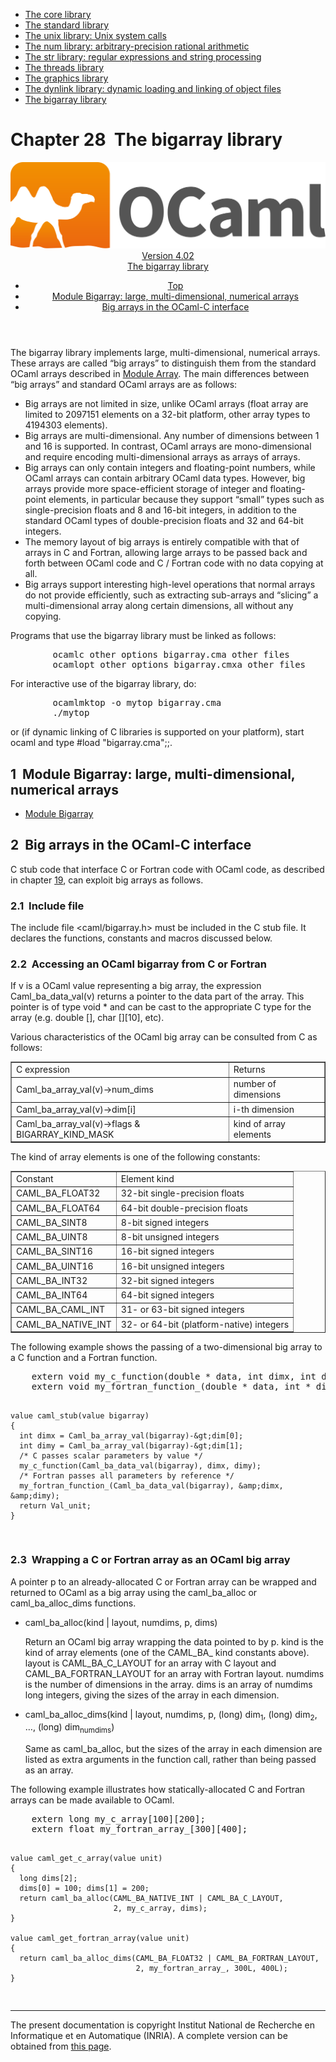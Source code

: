 <!-- ((! set title Manual !)) ((! set documentation !)) ((! set manual !)) ((! set nobreadcrumb !)) -->
<div class="manual content"><ul class="part_menu"><li><a href="core.html">The core library</a></li><li><a href="stdlib.html">The standard library</a></li><li><a href="libunix.html">The unix library: Unix system calls</a></li><li><a href="libnum.html">The num library: arbitrary-precision rational arithmetic</a></li><li><a href="libstr.html">The str library: regular expressions and string processing</a></li><li><a href="libthreads.html">The threads library</a></li><li><a href="libgraph.html">The graphics library</a></li><li><a href="libdynlink.html">The dynlink library: dynamic loading and linking of object files</a></li><li class="active"><a href="libbigarray.html">The bigarray library</a></li></ul>




<h1 class="chapter" id="sec485"><span>Chapter 28</span>&nbsp;&nbsp;The bigarray library</h1>
<header><nav class="toc brand"><a class="brand" href="https://ocaml.org/"><img src="colour-logo-gray.svg" class="svg" alt="OCaml"></a></nav><nav class="toc"><div class="toc_version"><a href="/docs" id="version-select">Version 4.02</a></div><div class="toc_title"><a href="#">The bigarray library</a></div><ul><li class="top"><a href="#">Top</a></li>
<li><a href="libbigarray.html#sec486">Module <span class="c007">Bigarray</span>: large, multi-dimensional, numerical arrays</a>
</li><li><a href="libbigarray.html#sec487">Big arrays in the OCaml-C interface</a>
</li></ul></nav></header>
<p>The <span class="c007">bigarray</span> library implements large, multi-dimensional, numerical
arrays. These arrays are called “big arrays” to distinguish them
from the standard OCaml arrays described in
<a href="../../api/4.02/Array.html">Module <span class="c007">Array</span></a>.
The main differences between “big arrays” and standard OCaml arrays
are as follows:
</p><ul class="itemize"><li class="li-itemize">
Big arrays are not limited in size, unlike OCaml arrays
(<span class="c007">float array</span> are limited to 2097151 elements on a 32-bit platform,
other <span class="c007">array</span> types to 4194303 elements).
</li><li class="li-itemize">Big arrays are multi-dimensional. Any number of dimensions
between 1 and 16 is supported. In contrast, OCaml arrays are
mono-dimensional and require encoding multi-dimensional arrays as
arrays of arrays.
</li><li class="li-itemize">Big arrays can only contain integers and floating-point
numbers, while OCaml arrays can contain arbitrary OCaml data types.
However, big arrays provide more space-efficient storage of integer
and floating-point elements, in particular because they support
“small” types such as single-precision floats and 8 and 16-bit
integers, in addition to the standard OCaml types of double-precision
floats and 32 and 64-bit integers.
</li><li class="li-itemize">The memory layout of big arrays is entirely compatible with that
of arrays in C and Fortran, allowing large arrays to be passed back
and forth between OCaml code and C / Fortran code with no data copying
at all.
</li><li class="li-itemize">Big arrays support interesting high-level operations that normal
arrays do not provide efficiently, such as extracting sub-arrays and
“slicing” a multi-dimensional array along certain dimensions, all
without any copying.
</li></ul><p>
Programs that use the <span class="c007">bigarray</span> library must be linked as follows:
</p><pre>        ocamlc <span class="c013">other options</span> bigarray.cma <span class="c013">other files</span>
        ocamlopt <span class="c013">other options</span> bigarray.cmxa <span class="c013">other files</span>
</pre><p>
For interactive use of the <span class="c007">bigarray</span> library, do:
</p><pre>        ocamlmktop -o mytop bigarray.cma
        ./mytop
</pre><p>
or (if dynamic linking of C libraries is supported on your platform),
start <span class="c007">ocaml</span> and type <span class="c007">#load "bigarray.cma";;</span>.</p>
<h2 class="section" id="sec486">1&nbsp;&nbsp;Module <span class="c007">Bigarray</span>: large, multi-dimensional, numerical arrays</h2>
<ul class="ftoc2"><li class="li-links">
<a href="../../api/4.02/Bigarray.html">Module <span class="c007">Bigarray</span></a>
</li></ul>
<h2 class="section" id="sec487">2&nbsp;&nbsp;Big arrays in the OCaml-C interface</h2>
<p>C stub code that interface C or Fortran code with OCaml code, as
described in chapter&nbsp;<a href="intfc.html#c%3Aintf-c">19</a>, can exploit big arrays as
follows.</p>
<h3 class="subsection" id="sec488">2.1&nbsp;&nbsp;Include file</h3>
<p>The include file <span class="c007">&lt;caml/bigarray.h&gt;</span> must be included in the C stub
file. It declares the functions, constants and macros discussed
below.</p>
<h3 class="subsection" id="sec489">2.2&nbsp;&nbsp;Accessing an OCaml bigarray from C or Fortran</h3>
<p>If <span class="c013">v</span> is a OCaml <span class="c007">value</span> representing a big array, the expression
<span class="c007">Caml_ba_data_val(</span><span class="c013">v</span><span class="c007">)</span> returns a pointer to the data part of the array.
This pointer is of type <span class="c007">void *</span> and can be cast to the appropriate C
type for the array (e.g. <span class="c007">double []</span>, <span class="c007">char [][10]</span>, etc).</p><p>Various characteristics of the OCaml big array can be consulted from C
as follows:
</p><div class="center"><table class="c001 cellpadding1" border="1"><tbody><tr><td class="c021"><span class="c019">C expression</span></td><td class="c021"><span class="c019">Returns</span> </td></tr>
<tr><td class="c023">
<span class="c007">Caml_ba_array_val(</span><span class="c013">v</span><span class="c007">)-&gt;num_dims</span></td><td class="c023">number of dimensions </td></tr>
<tr><td class="c023"><span class="c007">Caml_ba_array_val(</span><span class="c013">v</span><span class="c007">)-&gt;dim[</span><span class="c013">i</span><span class="c007">]</span></td><td class="c023"><span class="c013">i</span>-th dimension </td></tr>
<tr><td class="c023"><span class="c007">Caml_ba_array_val(</span><span class="c013">v</span><span class="c007">)-&gt;flags &amp; BIGARRAY_KIND_MASK</span></td><td class="c023">kind of array elements </td></tr>
</tbody></table></div><p>
The kind of array elements is one of the following constants:
</p><div class="center"><table class="c001 cellpadding1" border="1"><tbody><tr><td class="c021"><span class="c019">Constant</span></td><td class="c021"><span class="c019">Element kind</span> </td></tr>
<tr><td class="c023">
<span class="c007">CAML_BA_FLOAT32</span></td><td class="c023">32-bit single-precision floats </td></tr>
<tr><td class="c023"><span class="c007">CAML_BA_FLOAT64</span></td><td class="c023">64-bit double-precision floats </td></tr>
<tr><td class="c023"><span class="c007">CAML_BA_SINT8</span></td><td class="c023">8-bit signed integers </td></tr>
<tr><td class="c023"><span class="c007">CAML_BA_UINT8</span></td><td class="c023">8-bit unsigned integers </td></tr>
<tr><td class="c023"><span class="c007">CAML_BA_SINT16</span></td><td class="c023">16-bit signed integers </td></tr>
<tr><td class="c023"><span class="c007">CAML_BA_UINT16</span></td><td class="c023">16-bit unsigned integers </td></tr>
<tr><td class="c023"><span class="c007">CAML_BA_INT32</span></td><td class="c023">32-bit signed integers </td></tr>
<tr><td class="c023"><span class="c007">CAML_BA_INT64</span></td><td class="c023">64-bit signed integers </td></tr>
<tr><td class="c023"><span class="c007">CAML_BA_CAML_INT</span></td><td class="c023">31- or 63-bit signed integers </td></tr>
<tr><td class="c023"><span class="c007">CAML_BA_NATIVE_INT</span></td><td class="c023">32- or 64-bit (platform-native) integers </td></tr>
</tbody></table></div><p>
The following example shows the passing of a two-dimensional big array
to a C function and a Fortran function.
</p><pre>    extern void my_c_function(double * data, int dimx, int dimy);
    extern void my_fortran_function_(double * data, int * dimx, int * dimy);

    value caml_stub(value bigarray)
    {
      int dimx = Caml_ba_array_val(bigarray)-&gt;dim[0];
      int dimy = Caml_ba_array_val(bigarray)-&gt;dim[1];
      /* C passes scalar parameters by value */
      my_c_function(Caml_ba_data_val(bigarray), dimx, dimy);
      /* Fortran passes all parameters by reference */
      my_fortran_function_(Caml_ba_data_val(bigarray), &amp;dimx, &amp;dimy);
      return Val_unit;
    }
</pre>
<h3 class="subsection" id="sec490">2.3&nbsp;&nbsp;Wrapping a C or Fortran array as an OCaml big array</h3>
<p>A pointer <span class="c013">p</span> to an already-allocated C or Fortran array can be
wrapped and returned to OCaml as a big array using the <span class="c007">caml_ba_alloc</span>
or <span class="c007">caml_ba_alloc_dims</span> functions.
</p><ul class="itemize"><li class="li-itemize">
<span class="c007">caml_ba_alloc(</span><span class="c013">kind</span> <span class="c007">|</span> <span class="c013">layout</span>, <span class="c013">numdims</span>, <span class="c013">p</span>, <span class="c013">dims</span><span class="c007">)</span><p>Return an OCaml big array wrapping the data pointed to by <span class="c013">p</span>.
<span class="c013">kind</span> is the kind of array elements (one of the <span class="c007">CAML_BA_</span>
kind constants above). <span class="c013">layout</span> is <span class="c007">CAML_BA_C_LAYOUT</span> for an
array with C layout and <span class="c007">CAML_BA_FORTRAN_LAYOUT</span> for an array with
Fortran layout. <span class="c013">numdims</span> is the number of dimensions in the
array. <span class="c013">dims</span> is an array of <span class="c013">numdims</span> long integers, giving
the sizes of the array in each dimension.</p></li><li class="li-itemize"><span class="c007">caml_ba_alloc_dims(</span><span class="c013">kind</span> <span class="c007">|</span> <span class="c013">layout</span>, <span class="c013">numdims</span>,
<span class="c013">p</span>, <span class="c007">(long) </span><span class="c013">dim</span><sub>1</sub>, <span class="c007">(long) </span><span class="c013">dim</span><sub>2</sub>, …, <span class="c007">(long) </span><span class="c013">dim</span><sub><span class="c013">numdims</span></sub><span class="c007">)</span><p>Same as <span class="c007">caml_ba_alloc</span>, but the sizes of the array in each dimension
are listed as extra arguments in the function call, rather than being
passed as an array.
</p></li></ul><p>
The following example illustrates how statically-allocated C and
Fortran arrays can be made available to OCaml.
</p><pre>    extern long my_c_array[100][200];
    extern float my_fortran_array_[300][400];

    value caml_get_c_array(value unit)
    {
      long dims[2];
      dims[0] = 100; dims[1] = 200;
      return caml_ba_alloc(CAML_BA_NATIVE_INT | CAML_BA_C_LAYOUT,
                           2, my_c_array, dims);
    }

    value caml_get_fortran_array(value unit)
    {
      return caml_ba_alloc_dims(CAML_BA_FLOAT32 | CAML_BA_FORTRAN_LAYOUT,
                                2, my_fortran_array_, 300L, 400L);
    }
</pre>
<hr>





<div class="copyright">The present documentation is copyright Institut National de Recherche en Informatique et en Automatique (INRIA). A complete version can be obtained from <a href="http://caml.inria.fr/pub/docs/manual-ocaml/">this page</a>.</div></div>